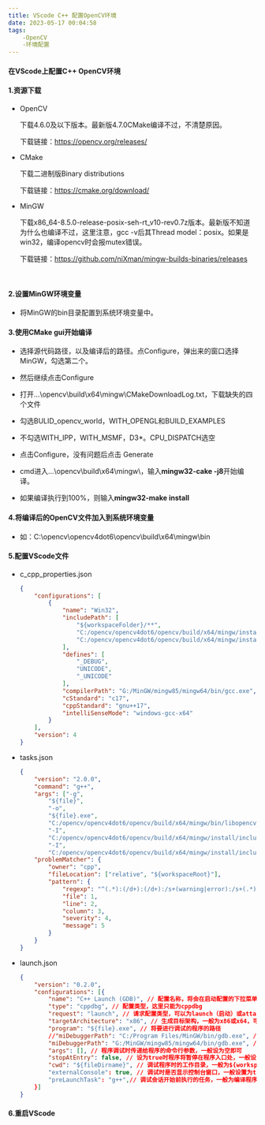 ```yaml
---
title: VScode C++ 配置OpenCV环境
date: 2023-05-17 00:04:58
tags:
    -OpenCV
    -环境配置
---
```


####	在VScode上配置C++ OpenCV环境



####	1.资源下载

- OpenCV

  下载4.6.0及以下版本。最新版4.7.0CMake编译不过，不清楚原因。

  下载链接：https://opencv.org/releases/

- CMake

  下载二进制版Binary distributions

  下载链接：https://cmake.org/download/

- MinGW

  下载x86_64-8.5.0-release-posix-seh-rt_v10-rev0.7z版本。最新版不知道为什么也编译不过，这里注意，gcc -v后其Thread model：posix。如果是win32，编译opencv时会报mutex错误。

  下载链接：https://github.com/niXman/mingw-builds-binaries/releases

​		

####	2.设置MinGW环境变量

- 将MinGW的bin目录配置到系统环境变量中。

  

####	3.使用CMake gui开始编译

- 选择源代码路径，以及编译后的路径。点Configure，弹出来的窗口选择MinGW，勾选第二个。

- 然后继续点击Configure
- 打开...\opencv\build\x64\mingw\CMakeDownloadLog.txt，下载缺失的四个文件
- 勾选BULID_opencv_world，WITH_OPENGL和BUILD_EXAMPLES
- 不勾选WITH_IPP，WITH_MSMF，D3*。CPU_DISPATCH选空
- 点击Configure，没有问题后点击 Generate
- cmd进入...\opencv\build\x64\mingw\，输入**mingw32-cake   -j8**开始编译。
- 如果编译执行到100%，则输入**mingw32-make install**



####	4.将编译后的OpenCV文件加入到系统环境变量

- 如：C:\opencv\opencv4dot6\opencv\build\x64\mingw\bin



####	5.配置VScode文件

- c_cpp_properties.json

  ```json
  {
      "configurations": [
          {
              "name": "Win32",
              "includePath": [
                  "${workspaceFolder}/**",
                  "C:/opencv/opencv4dot6/opencv/build/x64/mingw/install/include",
                  "C:/opencv/opencv4dot6/opencv/build/x64/mingw/install/include/opencv2"
              ],
              "defines": [
                  "_DEBUG",
                  "UNICODE",
                  "_UNICODE"
              ],
              "compilerPath": "G:/MinGW/mingw85/mingw64/bin/gcc.exe",
              "cStandard": "c17",
              "cppStandard": "gnu++17",
              "intelliSenseMode": "windows-gcc-x64"
          }
      ],
      "version": 4
  }
  ```

  

- tasks.json

  ```json
  {
      "version": "2.0.0",
      "command": "g++",
      "args": ["-g",
          "${file}",
          "-o",
          "${file}.exe",
          "C:/opencv/opencv4dot6/opencv/build/x64/mingw/bin/libopencv_world460.dll",
          "-I",
          "C:/opencv/opencv4dot6/opencv/build/x64/mingw/install/include",
          "-I",
          "C:/opencv/opencv4dot6/opencv/build/x64/mingw/install/include/opencv2"],    // 编译命令参数
      "problemMatcher": {
          "owner": "cpp",
          "fileLocation": ["relative", "${workspaceRoot}"],
          "pattern": {
              "regexp": "^(.*):(/d+):(/d+):/s+(warning|error):/s+(.*)$",
              "file": 1,
              "line": 2,
              "column": 3,
              "severity": 4,
              "message": 5
          }
      }
  }
  
  ```

  

- launch.json

  ```json
  {
      "version": "0.2.0",
      "configurations": [{
          "name": "C++ Launch (GDB)", // 配置名称，将会在启动配置的下拉菜单中显示
          "type": "cppdbg", // 配置类型，这里只能为cppdbg
          "request": "launch", // 请求配置类型，可以为launch（启动）或attach（附加）
          "targetArchitecture": "x86", // 生成目标架构，一般为x86或x64，可以为x86, arm, arm64, mips, x64, amd64, x86_64
          "program": "${file}.exe", // 将要进行调试的程序的路径
          //"miDebuggerPath": "C:/Program Files/MinGW/bin/gdb.exe", // miDebugger的路径，注意这里要与MinGw的路径对应
          "miDebuggerPath": "G:/MinGW/mingw85/mingw64/bin/gdb.exe", // miDebugger的路径，注意这里要与MinGw的路径对应
          "args": [], // 程序调试时传递给程序的命令行参数，一般设为空即可
          "stopAtEntry": false, // 设为true时程序将暂停在程序入口处，一般设置为false
          "cwd": "${fileDirname}", // 调试程序时的工作目录，一般为${workspaceRoot}即代码所在目录
          "externalConsole": true, // 调试时是否显示控制台窗口，一般设置为true显示控制台
          "preLaunchTask": "g++",// 调试会话开始前执行的任务，一般为编译程序，c++为g++, c为gcc
      }]
  }
  
  ```



####	6.重启VScode



